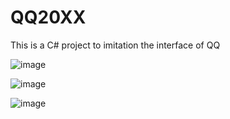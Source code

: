 # QQ20XX
This is a C# project to imitation the interface of QQ

![image](https://github.com/MlllXavier/QQ20XX/assets/48932130/e913244a-f88f-4316-9af9-7695fe784b99)

![image](https://github.com/MlllXavier/QQ20XX/assets/48932130/7b472908-db62-484c-bcd5-247e555d6a36)

![image](https://github.com/MlllXavier/QQ20XX/assets/48932130/66df7e51-6379-4e6f-9376-b389dcd0852f)
